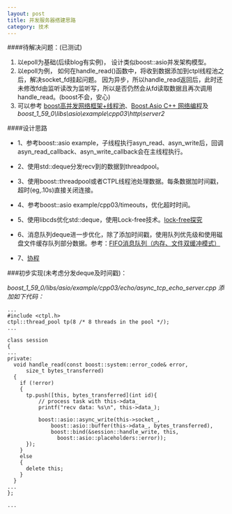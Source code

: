 ```yaml
---
layout: post
title: 并发服务器搭建思路
category: 技术
---
```


####待解决问题：(已测试)

1. 以epoll为基础(后续blog有实例)， 设计类似boost::asio并发架构模型。
2. 以epoll为例， 如何在handle\_read()函数中，将收到数据添加到ctpl线程池之后，解决socket\_fd挂起问题。
因为异步，所以handle\_read返回后，此时还未修改fd由监听读改为监听写，所以是否仍然会从fd读取数据且再次调用handle\_read。(boost不会，安心)
3. 可以参考 [boost高并发网络框架+线程池](http://blog.chinaunix.net/uid-28163274-id-4984766.html "asio")、[Boost.Asio C++ 网络编程](https://mmoaay.gitbooks.io/boost-asio-cpp-network-programming-chinese/content/Chapter5.html "asio")及
*boost_1_59_0\libs\asio\example\cpp03\http\server2*

####设计思路

* 1、参考boost::asio example，子线程执行asyn_read、asyn_write后，回调asyn_read_callback、asyn_write_callback会在主线程执行。

* 2、使用std::deque分发recv到的数据到threadpool。

* 3、使用boost::threadpool或者CTPL线程池处理数据。每条数据加时间戳，超时(eg,.10s)直接关闭连接。

* 4、参考boost::asio example/cpp03/timeouts，优化超时时间。

* 5、使用libcds优化std::deque，使用Lock-free技术。[lock-free探究](http://lsclone.github.io/blog/%E6%8A%80%E6%9C%AF/2015/08/13/lock-free.html "lock-free")

* 6、消息队列deque进一步优化，除了添加时间戳，使用队列优先级和使用磁盘文件缓存队列部分数据。参考：[FIFO消息队列（内存、文件双缓冲模式）](http://blog.163.com/wwxwb_913/blog/static/97685362010851174237 "asio")

* 7、[协程](http://www.cppblog.com/jinq0123/archive/2016/05/20/213553.html "asio")



###初步实现(未考虑分发deque及时间戳)：

*boost\_1\_59\_0/libs/asio/example/cpp03/echo/async\_tcp\_echo\_server.cpp 添加如下代码：*

```
...
#include <ctpl.h>
ctpl::thread_pool tp(8 /* 8 threads in the pool */);
...

class session
{
...
private:
  void handle_read(const boost::system::error_code& error,
      size_t bytes_transferred)
  {
    if (!error)
    {
	  tp.push([this, bytes_transferred](int id){
		  // process task with this->data_
		  printf("recv data: %s\n", this->data_);

		  boost::asio::async_write(this->socket_,
			  boost::asio::buffer(this->data_, bytes_transferred),
			  boost::bind(&session::handle_write, this,
				boost::asio::placeholders::error));
	  });
    }
    else
    {
      delete this;
    }
  }
...
};

...

```
